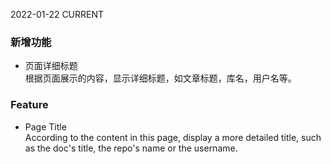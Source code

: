 2022-01-22
CURRENT
### 新增功能

- 页面详细标题   
根据页面展示的内容，显示详细标题，如文章标题，库名，用户名等。

### Feature

- Page Title   
According to the content in this page, display a more detailed title, such as the doc's title, the repo's name or the username.
